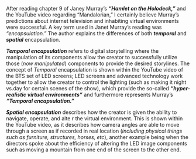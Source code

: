After reading chapter 9 of Janey Murray’s _**“Hamlet on the Holodeck,”**_
and the YouTube video regarding “Mandalorian,” I certainly believe Murray’s
predictions about internet television and inhabiting virtual environments were
successful. A key term used in Janet Murray’s reading was _*“encapsulation.”*_ The
author explains the differences of both _**temporal**_ and _**spatial**_ encapsulation.

_**Temporal encapsulation**_ refers to digital storytelling where the manipulation of its
components allow the creator to successfully utilize those (_now manipulated_) components
to provide the desired storylines.  The concept of _Temporal_ encapsulation is shown within the
YouTube video of the BTS set of LED screens; LED screens and advanced technology work together 
to allow the creator to control the lighting (such as making it night vs.day for certain scenes
of the show), which provide the so-called _**“hyper-realistic virtual environments”**_ and furthermore
represents Murray’s _**“Temporal encapsulation.”**_ 

_**Spatial encapsulation**_ describes how the creator is given the ability to navigate, operate, and alte
r the virtual environment. This is shown within the YouTube video, as it describes how camera
angles are able to move through a screen as if recorded in real location (_including physical
things such as furniture, structures, horses, etc_), another example being when the directors spoke
about the efficiency of altering the LED image components such as moving a mountain from one end
of the screen to the other end. 
